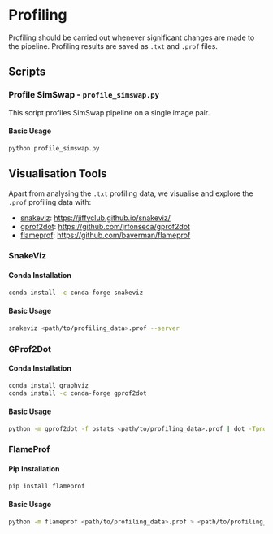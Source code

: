 # Profiling

Profiling should be carried out whenever significant changes are made to the pipeline. Profiling results are saved as `.txt` and `.prof` files.

## Scripts

### Profile SimSwap - `profile_simswap.py`

This script profiles SimSwap pipeline on a single image pair.

#### Basic Usage

```bash
python profile_simswap.py
```

## Visualisation Tools

Apart from analysing the `.txt` profiling data, we visualise and explore the `.prof` profiling data with:

* [snakeviz](#snakviz): <https://jiffyclub.github.io/snakeviz/>
* [gprof2dot](#gprof2dot): <https://github.com/jrfonseca/gprof2dot>
* [flameprof](#flameprof): <https://github.com/baverman/flameprof>

### SnakeViz

#### Conda Installation

```bash
conda install -c conda-forge snakeviz
```

#### Basic Usage

```bash
snakeviz <path/to/profiling_data>.prof --server
```

### GProf2Dot

#### Conda Installation

```bash
conda install graphviz
conda install -c conda-forge gprof2dot
```

#### Basic Usage

```bash
python -m gprof2dot -f pstats <path/to/profiling_data>.prof | dot -Tpng -o <path/to/profiling_data>.png
```

### FlameProf

#### Pip Installation

```bash
pip install flameprof
```

#### Basic Usage

```bash
python -m flameprof <path/to/profiling_data>.prof > <path/to/profiling_data>.svg
```
